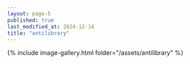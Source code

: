 ```yaml
---
layout: page-5
published: true
last_modified_at: 2024-12-14
title: "antilibrary"
---
```


{% include image-gallery.html folder="/assets/antilibrary" %}
